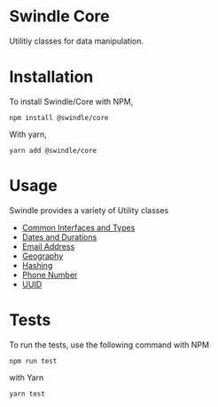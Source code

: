 # Swindle Core
Utilitiy classes for data manipulation.

# Installation
To install Swindle/Core with NPM,
```
npm install @swindle/core
```
With yarn,
```
yarn add @swindle/core
```
# Usage
Swindle provides a variety of Utility classes
- [Common Interfaces and Types](src/common/README.md)
- [Dates and Durations](src/dates/README.md)
- [Email Address](src/email/README.md)
- [Geography](src/geography/README.md)
- [Hashing](src/crypto/README.md)
- [Phone Number](src/phone-number/phone-number/README.md)
- [UUID](src/id/uuid/README.md)

# Tests
To run the tests, use the following command with NPM
```
npm run test
```
with Yarn
```
yarn test
```